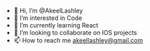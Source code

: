 - 👋 Hi, I’m @AkeelLashley
- 👀 I’m interested in Code   
- 🌱 I’m currently learning React
- 💞️ I’m looking to collaborate on IOS projects
- 📫 How to reach me akeellashley@gmail.com

<!---
AkeelLashley/AkeelLashley is a ✨ special ✨ repository because its `README.md` (this file) appears on your GitHub profile.
You can click the Preview link to take a look at your changes.
--->
